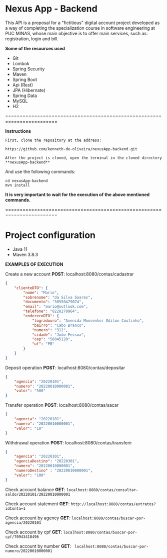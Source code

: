 **Nexus App - Backend**
========================================================================
This API is a proposal for a "fictitious" digital account project developed as a way of completing the specialization course in software engineering at PUC MINAS, whose main objective is to offer main services, such as: registration, login and bill.

**Some of the resources used**

- Git
- Lombok
- Spring Security  
- Maven
- Spring Boot 
- Api (Rest)
- JPA (Hibernate) 
- Spring Data 
- MySQL
- H2 

========================================================================

**Instructions**

	First, clone the repository at the address:
	
	https://github.com/kenneth-de-oliveira/nexusApp-backend.git
	
	After the project is cloned, open the terminal in the cloned directory **nexusApp-backend** 
 
  And use the following commands:
  
	cd nexusApp-backend
	mvn install
	
**It is very important to wait for the execution of the above mentioned commands.**

========================================================================

Project configuration
========================================================================
- Java 11
- Maven 3.8.3

**EXAMPLES OF EXECUTION**

Create a new account **POST**: localhost:8080/contas/cadastrar
```json
{
    "clienteDTO": {
        "nome": "Mario",
        "sobrenome": "da Silva Soares",
        "documento": "30550479074",
        "email": "mario@outlook.com",
        "telefone": "8228270964",
        "enderecoDTO": {
            "logradouro": "Avenida Monsenhor Odilon Coutinho",
            "bairro": "Cabo Branco",
            "numero": "312",
            "cidade": "João Pessoa",
            "cep": "58045120",
            "uf": "PB"
        }
    }
}
```

Deposit operation **POST**: localhost:8080/contas/depositar
```json
{
    "agencia": "20220101",
    "numero": "20220010000001",
    "valor": "500"
}
```

Transfer operation **POST**: localhost:8080/contas/sacar
```json
{
    "agencia": "20220101",
    "numero": "20220010000001",
    "valor": "10"
}
```

Withdrawal operation **POST**: localhost:8080/contas/transferir
```json
{
    "agencia": "20220101",
    "agenciaDestino": "20220301",
    "numero": "20220010000001",
    "numeroDestino" : "20220030000001",
    "valor": "100"
}
```

Check account balance **GET**: ``` localhost:8080/contas/consultar-saldo/20220101/20220010000001 ```

Check account statement **GET**: ``` http://localhost:8080/contas/extratos?idConta=1 ```

Check account by agency **GET**: ``` localhost:8080/contas/buscar-por-agencia/20220101 ```

Check account by cpf **GET**: ``` localhost:8080/contas/buscar-por-cpf/70943418496 ```

Check account by number **GET**: ``` localhost:8080/contas/buscar-por-numero/20220010000001```

